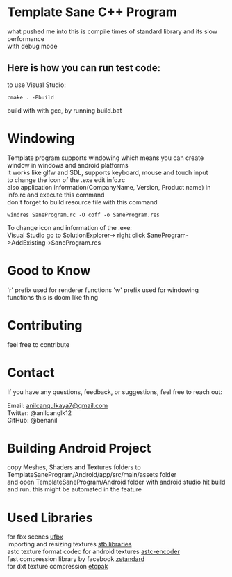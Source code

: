 
# Template Sane C++ Program

what pushed me into this is compile times of standard library and its slow performance <br>
with debug mode<br>
## Here is how you can run test code:
to use Visual Studio:
```
cmake . -Bbuild
```
build with with gcc, by running build.bat
# Windowing
Template program supports windowing which means you can create window in windows and android platforms <br>
it works like glfw and SDL, supports keyboard, mouse and touch input <br>
to change the icon of the .exe edit info.rc <br>
also application information(CompanyName, Version, Product name) in info.rc and execute this command <br>
don't forget to build resource file with this command <br>
```
windres SaneProgram.rc -O coff -o SaneProgram.res
```
To change icon and information of the .exe: <br>
Visual Studio go to SolutionExplorer-> right click SaneProgram->AddExisting->SaneProgram.res

# Good to Know
'r' prefix used for renderer functions
'w' prefix used for windowing functions
this is doom like thing

# Contributing

feel free to contribute

# Contact
If you have any questions, feedback, or suggestions, feel free to reach out:<br>

Email: anilcangulkaya7@gmail.com<br>
Twitter: @anilcanglk12<br>
GitHub: @benanil<br>

# Building Android Project
copy Meshes, Shaders and Textures folders to TemplateSaneProgram/Android/app/src/main/assets folder <br>
and open TemplateSaneProgram/Android folder with android studio hit build and run.
this might be automated in the feature

# Used Libraries
for fbx scenes [ufbx](https://github.com/ufbx/ufbx)<br>
importing and resizing textures [stb libraries](https://github.com/nothings/stb)<br>
astc texture format codec for android textures [astc-encoder](https://github.com/ARM-software/astc-encoder)<br>
fast compression library by facebook [zstandard](https://github.com/facebook/zstd)<br>
for dxt texture compression [etcpak](https://github.com/wolfpld/etcpak)<br>